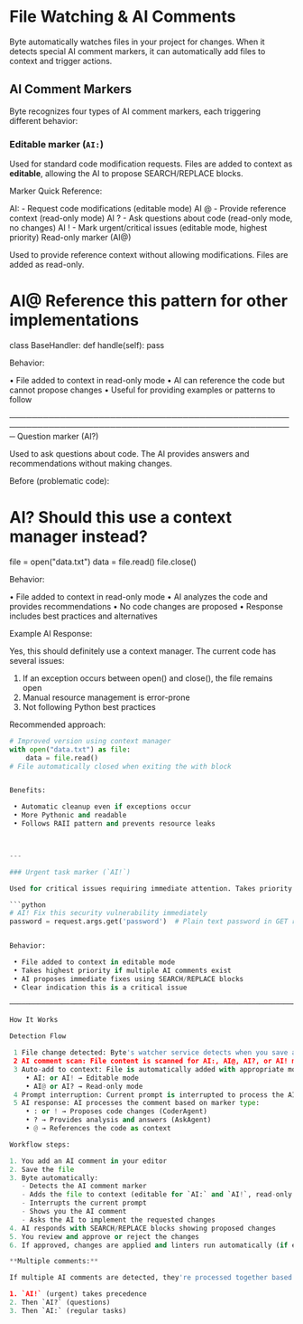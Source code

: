 # File Watching & AI Comments

Byte automatically watches files in your project for changes. When it detects special AI comment
markers, it can automatically add files to context and trigger actions.

## AI Comment Markers

Byte recognizes four types of AI comment markers, each triggering different behavior:

### Editable marker (`AI:`)

Used for standard code modification requests. Files are added to context as **editable**, allowing
the AI to propose SEARCH/REPLACE blocks.

Marker Quick Reference:

AI: - Request code modifications (editable mode)
AI @ - Provide reference context (read-only mode)
AI ? - Ask questions about code (read-only mode, no changes)
AI ! - Mark urgent/critical issues (editable mode, highest priority)
Read-only marker (AI@)

Used to provide reference context without allowing modifications. Files are added as read-only.

# AI@ Reference this pattern for other implementations

class BaseHandler:
 def handle(self):
 pass

Behavior:

• File added to context in read-only mode
 • AI can reference the code but cannot propose changes
 • Useful for providing examples or patterns to follow

─────────────────────────────────────────────────────────────────────────────────────────────────────
Question marker (AI?)

Used to ask questions about code. The AI provides answers and recommendations without making changes.

Before (problematic code):

# AI? Should this use a context manager instead?

file = open("data.txt")
data = file.read()
file.close()

Behavior:

• File added to context in read-only mode
 • AI analyzes the code and provides recommendations
 • No code changes are proposed
 • Response includes best practices and alternatives

Example AI Response:

Yes, this should definitely use a context manager. The current code has several issues:

1. If an exception occurs between open() and close(), the file remains open
2. Manual resource management is error-prone
3. Not following Python best practices


Recommended approach:

````python
# Improved version using context manager
with open("data.txt") as file:
    data = file.read()
# File automatically closed when exiting the with block


Benefits:

 • Automatic cleanup even if exceptions occur
 • More Pythonic and readable
 • Follows RAII pattern and prevents resource leaks



---

### Urgent task marker (`AI!`)

Used for critical issues requiring immediate attention. Takes priority over other markers.

```python
# AI! Fix this security vulnerability immediately
password = request.args.get('password')  # Plain text password in GET request!


Behavior:

 • File added to context in editable mode
 • Takes highest priority if multiple AI comments exist
 • AI proposes immediate fixes using SEARCH/REPLACE blocks
 • Clear indication this is a critical issue

─────────────────────────────────────────────────────────────────────────────────────────────────────

How It Works

Detection Flow

 1 File change detected: Byte's watcher service detects when you save a file
 2 AI comment scan: File content is scanned for AI:, AI@, AI?, or AI! markers
 3 Auto-add to context: File is automatically added with appropriate mode:
    • AI: or AI! → Editable mode
    • AI@ or AI? → Read-only mode
 4 Prompt interruption: Current prompt is interrupted to process the AI comment
 5 AI response: AI processes the comment based on marker type:
    • : or ! → Proposes code changes (CoderAgent)
    • ? → Provides analysis and answers (AskAgent)
    • @ → References the code as context

Workflow steps:

1. You add an AI comment in your editor
2. Save the file
3. Byte automatically:
   - Detects the AI comment marker
   - Adds the file to context (editable for `AI:` and `AI!`, read-only for `AI@`)
   - Interrupts the current prompt
   - Shows you the AI comment
   - Asks the AI to implement the requested changes
4. AI responds with SEARCH/REPLACE blocks showing proposed changes
5. You review and approve or reject the changes
6. If approved, changes are applied and linters run automatically (if enabled)

**Multiple comments:**

If multiple AI comments are detected, they're processed together based on priority:

1. `AI!` (urgent) takes precedence
2. Then `AI?` (questions)
3. Then `AI:` (regular tasks)
````
